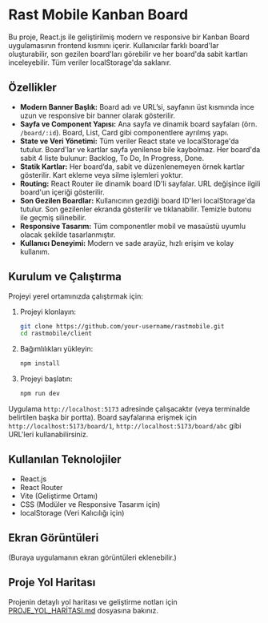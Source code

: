 # Rast Mobile Kanban Board

Bu proje, React.js ile geliştirilmiş modern ve responsive bir Kanban Board uygulamasının frontend kısmını içerir. Kullanıcılar farklı board'lar oluşturabilir, son gezilen board'ları görebilir ve her board'da sabit kartları inceleyebilir. Tüm veriler localStorage'da saklanır.

## Özellikler

- **Modern Banner Başlık:** Board adı ve URL’si, sayfanın üst kısmında ince uzun ve responsive bir banner olarak gösterilir.
- **Sayfa ve Component Yapısı:** Ana sayfa ve dinamik board sayfaları (örn. `/board/:id`). Board, List, Card gibi componentlere ayrılmış yapı.
- **State ve Veri Yönetimi:** Tüm veriler React state ve localStorage'da tutulur. Board'lar ve kartlar sayfa yenilense bile kaybolmaz. Her board'da sabit 4 liste bulunur: Backlog, To Do, In Progress, Done.
- **Statik Kartlar:** Her board’da, sabit ve düzenlenemeyen örnek kartlar gösterilir. Kart ekleme veya silme işlemleri yoktur.
- **Routing:** React Router ile dinamik board ID'li sayfalar. URL değişince ilgili board'un içeriği gösterilir.
- **Son Gezilen Boardlar:** Kullanıcının gezdiği board ID'leri localStorage'da tutulur. Son gezilenler ekranda gösterilir ve tıklanabilir. Temizle butonu ile geçmiş silinebilir.
- **Responsive Tasarım:** Tüm componentler mobil ve masaüstü uyumlu olacak şekilde tasarlanmıştır.
- **Kullanıcı Deneyimi:** Modern ve sade arayüz, hızlı erişim ve kolay kullanım.

## Kurulum ve Çalıştırma

Projeyi yerel ortamınızda çalıştırmak için:

1. Projeyi klonlayın:
    ```bash
    git clone https://github.com/your-username/rastmobile.git
    cd rastmobile/client
    ```
2. Bağımlılıkları yükleyin:
    ```bash
    npm install
    ```
3. Projeyi başlatın:
    ```bash
    npm run dev
    ```

Uygulama `http://localhost:5173` adresinde çalışacaktır (veya terminalde belirtilen başka bir portta). Board sayfalarına erişmek için `http://localhost:5173/board/1`, `http://localhost:5173/board/abc` gibi URL'leri kullanabilirsiniz.

## Kullanılan Teknolojiler

- React.js
- React Router
- Vite (Geliştirme Ortamı)
- CSS (Modüler ve Responsive Tasarım için)
- localStorage (Veri Kalıcılığı için)

## Ekran Görüntüleri

(Buraya uygulamanın ekran görüntüleri eklenebilir.)

## Proje Yol Haritası

Projenin detaylı yol haritası ve geliştirme notları için [PROJE_YOL_HARİTASI.md](PROJE_YOL_HARITASI.md) dosyasına bakınız.

